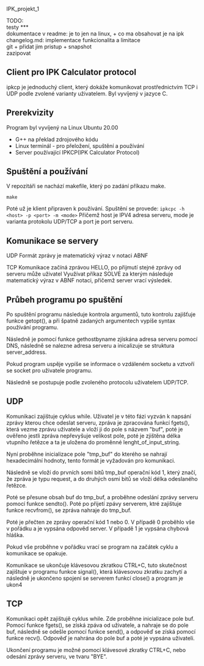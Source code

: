 IPK_projekt_1


TODO:<br /> 
testy ***<br />
dokumentace v readme: je to jen na linux, + co ma obsahovat je na ipk  <br />
changelog.md: implementace funkcionalita a limitace <br />
git + přidat jim pristup + snapshot <br />
zazipovat <br />




## Client pro IPK Calculator protocol

ipkcp je jednoduchý client, který dokáže komunikovat prostřednictvím TCP i UDP podle zvolené varianty uživatelem. Byl vyvíjený v jazyce C.

## Prerekvizity

Program byl vyvíjený na Linux Ubuntu 20.00

- G++ na překlad zdrojového kódu
- Linux terminál - pro přeložení, spuštění a používání
- Server používající IPKCP(IPK Calculator Protocol)

## Spuštění a používání

V repozitáři se nachází makefile, který po zadání příkazu make. 

```
make
```

Poté už je klient připraven k používání. Spuštění se provede: 
`ipkcpc -h <host> -p <port> -m <mode>`
Přičemž host je IPV4 adresa serveru, mode je varianta protokolu UDP/TCP a port je port serveru.

## Komunikace se servery

UDP
Formát zprávy je matematický výraz v notaci ABNF

TCP
Komunikace začíná zprávou HELLO, po přijmutí stejné zprávy od serveru může uživatel Využívat příkaz SOLVE za kterým následuje matematický výraz v ABNF notaci, přičemž server vrací výsledek. 

## Průbeh programu po spuštění

Po spuštění programu následuje kontrola argumentů, tuto kontrolu zajišťuje funkce getopt(), a při špatně zadaných argumentech vypíše syntax používání programu.

Následně je pomocí funkce gethostbyname zjískána adresa serveru pomocí DNS, následně se nalezne adresa serveru a inicalizuje se struktura server_address.

Pokud program uspěje vypíše se informace o vzdáleném socketu a vztvoří se socket pro uživatele programu.

Následně se postupuje podle zvoleného protocolu uživatelem UDP/TCP.

## UDP
 
Komunikaci zajištuje cyklus while.
Uživatel je v této fázi vyzván k napsání zprávy kterou chce odeslat serveru, zpráva je zpracována funkcí fgets(), která vezme zprávu uživatele a vloží ji do pole s názvem "buf", poté je ověřeno jestli zpráva nepřevyšuje velikost pole, poté je zjištěna délka vtupního řetězce a ta je uložena do proměnné lenght_of_input_string.

Nyní proběhne inicializace pole "tmp_buf" do kterého se nahrají hexadecimální hodnoty, tento formát je vyžadován pro komunikaci.

Následně se vloží do prvních somi bitů tmp_buf operační kód 1, který značí, že zpráva je typu request, a do druhých osmi bitů se vloží délka odeslaného řetězce.

Poté se přesune obsah buf do tmp_buf, a proběhne odeslání zprávy serveru pomocí funkce sendto(). Poté po přijetí zpávy serverem, ktré zajištuje funkce recvfrom(), se zpráva nahraje do tmp_buf.

Poté je přečten ze zprávy operační kód 1 nebo 0. V případě 0 proběhlo vše v pořádku a je vypsána odpověd server. V případě 1 je vypsána chybová hláška.

Pokud vše proběhne v pořádku vrací se program na začátek cyklu a komunikace se opakuje.

Komunikace se ukončuje klávesovou zkratkou CTRL+C, tuto skutečnost zajištuje v programu funkce signal(), která klávesovou zkratku zachytí a následně je ukončeno spojení se serverem funkcí close() a program je ukon4


## TCP

Komunikaci opět zajištujě cyklus while.
Zde proběhne inicializace pole buf.
Pomocí funkce fgets(), se získá zpáva od uživatele, a nahraje se do pole buf, následně se odešle pomocí funkce send(), a odpověď se získá pomocí funkce recv(). Odpověď je nahrána do pole buf a poté je vypsána uživateli.

Ukončení programu je možné pomocí klávesové zkratky CTRL+C, nebo odesání zprávy serveru, ve tvaru "BYE".













